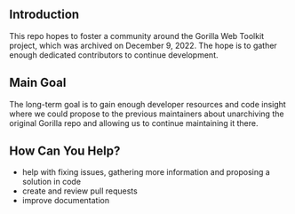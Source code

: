 ## Introduction

This repo hopes to foster a community around the Gorilla Web Toolkit project, which was archived on December 9, 2022.  The hope is to gather enough dedicated contributors to continue development.  

## Main Goal

The long-term goal is to gain enough developer resources and code insight where we could propose to the previous maintainers about unarchiving the original Gorilla repo and allowing us to continue maintaining it there.

## How Can You Help?

- help with fixing issues, gathering more information and proposing a solution in code
- create and review pull requests
- improve documentation
